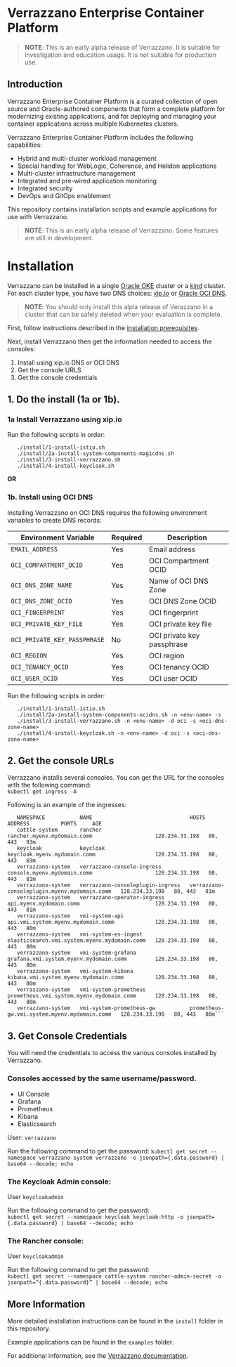 # Verrazzano Enterprise Container Platform
> **NOTE**: This is an early alpha release of Verrazzano. It is suitable for investigation and education usage. It is not suitable for production use. 

## Introduction
Verrazzano Enterprise Container Platform is a curated collection of open source and Oracle-authored components that form a complete platform for modernizing existing applications, and for deploying and managing your container applications across multiple Kubernetes clusters. 

Verrazzano Enterprise Container Platform includes the following capabilities:

- Hybrid and multi-cluster workload management
- Special handling for WebLogic, Coherence, and Helidon applications
- Multi-cluster infrastructure management
- Integrated and pre-wired application monitoring
- Integrated security
- DevOps and GitOps enablement

This repository contains installation scripts and example applications for use with Verrazzano.

> **NOTE**: This is an early alpha release of Verrazzano. Some features are still in development. 

# Installation

Verrazzano can be installed in a single [Oracle OKE](https://docs.cloud.oracle.com/en-us/iaas/Content/ContEng/Concepts/contengoverview.htm) cluster 
or a [kind](https://kind.sigs.k8s.io/) cluster. For each cluster type, you have two DNS choices: 
[xip.io](http://xip.io/) or
[Oracle OCI DNS](https://docs.cloud.oracle.com/en-us/iaas/Content/DNS/Concepts/dnszonemanagement.htm).

> **NOTE**: You should only install this alpla release of Verazzano in a cluster that can be safely deleted when your evaluation is complete.

First, follow instructions described in the [installation prerequisites](./install/INSTALL_PREREQ.md).

Next, install Verrazzano then get the information needed to access the consoles:

1. Install using xip.io DNS or OCI DNS 
2. Get the console URLS
3. Get the console credentials

## 1. Do the install (1a or 1b).

### 1a Install Verrazzano using xip.io
Run the following scripts in order:
```
   ./install/1-install-istio.sh
   ./install/2a-install-system-components-magicdns.sh
   ./install/3-install-verrazzano.sh
   ./install/4-install-keycloak.sh
```
**OR**
### 1b. Install using OCI DNS

Installing Verrazzano on OCI DNS requires the following environment variables to create DNS records:

Environment Variable | Required | Description
--- | --- | --- |
`EMAIL_ADDRESS` | Yes | Email address
`OCI_COMPARTMENT_OCID` | Yes | OCI Compartment OCID
`OCI_DNS_ZONE_NAME` | Yes | Name of OCI DNS Zone
`OCI_DNS_ZONE_OCID` | Yes | OCI DNS Zone OCID
`OCI_FINGERPRINT` | Yes | OCI fingerprint
`OCI_PRIVATE_KEY_FILE` | Yes | OCI private key file
`OCI_PRIVATE_KEY_PASSPHRASE` | No | OCI private key passphrase
`OCI_REGION` | Yes | OCI region
`OCI_TENANCY_OCID` | Yes | OCI tenancy OCID
`OCI_USER_OCID` | Yes | OCI user OCID

Run the following scripts in order:
```
   ./install/1-install-istio.sh
   ./install/2a-install-system-components-ocidns.sh -n <env-name> -s 
   ./install/3-install-verrazzano.sh -n <env-name> -d oci -s <oci-dns-zone-name>
   ./install/4-install-keycloak.sh -n <env-name> -d oci -s <oci-dns-zone-name>
```

## 2. Get the console URLs
Verrazzano installs several consoles.  You can get the URL for the consoles with the following command:  
`kubectl get ingress -A`

Following is an example of the ingresses:
```
   NAMESPACE           NAME                               HOSTS                                          ADDRESS          PORTS     AGE
   cattle-system       rancher                            rancher.myenv.mydomain.comm                    128.234.33.198   80, 443   93m
   keycloak            keycloak                           keycloak.myenv.mydomain.comm                   128.234.33.198   80, 443   69m
   verrazzano-system   verrazzano-console-ingress         console.myenv.mydomain.comm                    128.234.33.198   80, 443   81m
   verrazzano-system   verrazzano-consoleplugin-ingress   verrazzano-consoleplugin.myenv.mydomain.comm   128.234.33.198   80, 443   81m
   verrazzano-system   verrazzano-operator-ingress        api.myenv.mydomain.comm                        128.234.33.198   80, 443   81m
   verrazzano-system   vmi-system-api                     api.vmi.system.myenv.mydomain.comm             128.234.33.198   80, 443   80m
   verrazzano-system   vmi-system-es-ingest               elasticsearch.vmi.system.myenv.mydomain.comm   128.234.33.198   80, 443   80m
   verrazzano-system   vmi-system-grafana                 grafana.vmi.system.myenv.mydomain.comm         128.234.33.198   80, 443   80m
   verrazzano-system   vmi-system-kibana                  kibana.vmi.system.myenv.mydomain.comm          128.234.33.198   80, 443   80m
   verrazzano-system   vmi-system-prometheus              prometheus.vmi.system.myenv.mydomain.comm      128.234.33.198   80, 443   80m
   verrazzano-system   vmi-system-prometheus-gw           prometheus-gw.vmi.system.myenv.mydomain.comm   128.234.33.198   80, 443   80m```
```

## 3. Get Console Credentials
You will need the credentials to access the various consoles installed by Verrazzano.

### Consoles accessed by the same username/password.
- UI Console
- Grafana
- Prometheus
- Kibana
- Elasticsearch

User:  `verrazzano`

Run the following command to get the password: 
`kubectl get secret --namespace verrazzano-system verrazzano -o jsonpath={.data.password} | base64 --decode; echo`

### The Keycloak Admin console:
User `keycloakadmin`
 
Run the following command to get the password:  
`kubectl get secret --namespace keycloak keycloak-http -o jsonpath={.data.password} | base64 --decode; echo`

### The Rancher console:
User `keycloakadmin`
 
Run the following command to get the password:  
`kubectl get secret --namespace cattle-system rancher-admin-secret -o jsonpath=“{.data.password}” | base64 --decode; echo`


## More Information
More detailed installation instructions can be found in the `install` folder in this repository.

Example applications can be found in the `examples` folder.

For additional information, see the [Verrazzano documentation](https://verrazzano.io/doc).
